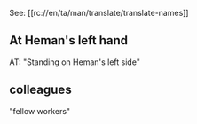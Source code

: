 See: [[rc://en/ta/man/translate/translate-names]]

## At Heman's left hand ##

AT: "Standing on Heman's left side"

## colleagues ##

"fellow workers"